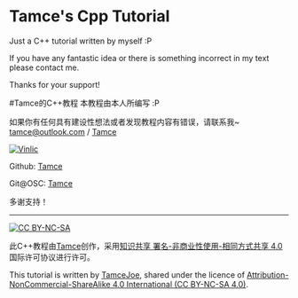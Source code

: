 # Tamce's Cpp Tutorial
 Just a C++ tutorial written by myself :P
 
 If you have any fantastic idea or there is something incorrect in my text please contact me.
 
 Thanks for your support!

#Tamce的C++教程
 本教程由本人所编写 :P
 
 如果你有任何具有建设性想法或者发现教程内容有错误，请联系我~
 <tamce@outlook.com> / [Tamce](http://www.tamce.cn/)
 
 [![Vinlic](http://cdn.sinacloud.net/tamce-cdn/vinlic_logo.png)](http://www.vinlic.com/)
 
 Github: [Tamce](https://www.github.com/tamce)
 
 Git@OSC: [Tamce](https://git.oschina.net/tamce)
 
 多谢支持！


---


[![CC BY-NC-SA](http://cdn.sinacloud.net/tamce-cdn/by-nc-sa.png)](http://creativecommons.org/licenses/by-nc-sa/4.0/)

 此C++教程由[Tamce](http://www.tamce.cn/)创作，采用[知识共享 署名-非商业性使用-相同方式共享 4.0](http://creativecommons.org/licenses/by-nc-sa/4.0/) 国际许可协议进行许可。

 This tutorial is written by [TamceJoe](http://www.tamce.cn), shared under the licence of [Attribution-NonCommercial-ShareAlike 4.0 International (CC BY-NC-SA 4.0)](http://creativecommons.org/licenses/by-nc-sa/4.0/).
